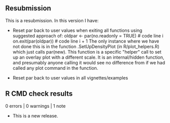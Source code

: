 ## Resubmission
This is a resubmission. In this version I have:

* Reset par back to user values when exiting all functions using suggested approach of:
oldpar <- par(no.readonly = TRUE)    # code line i
on.exit(par(oldpar))            # code line i + 1
The only instance where we have not done this is in the function .SetUpDensityPlot (in R/plot_helpers.R) which just calls par(new). This function is a specific "helper" call to set up an overlay plot with a different scale. It is an internal/hidden function, and presumably anyone calling it would see no difference from if we had called any plot command in the function.

* Reset par back to user values in all vignettes/examples 





## R CMD check results

0 errors | 0 warnings | 1 note

* This is a new release.
